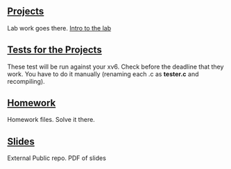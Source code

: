 
## [Projects](Projects)

Lab work goes there. [Intro to the lab](00_Intro.pptx)

## [Tests for the Projects](Tests)

These test will be run against your xv6. Check before the deadline that they work. You have to do it manually (renaming each .c as **tester.c** and recompiling).


## [Homework](Homework)

Homework files. Solve it there.

## [Slides](https://gitlab.com/vpuente/aosuc1617) 

External Public repo. PDF of slides
